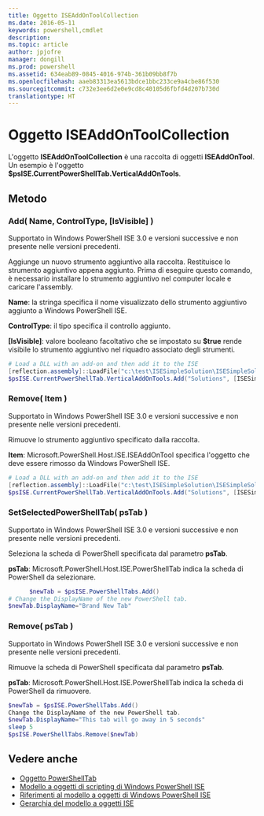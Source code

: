 ```yaml
---
title: Oggetto ISEAddOnToolCollection
ms.date: 2016-05-11
keywords: powershell,cmdlet
description: 
ms.topic: article
author: jpjofre
manager: dongill
ms.prod: powershell
ms.assetid: 634eab89-0845-4016-974b-361b09bb8f7b
ms.openlocfilehash: aaeb83313ea5613bdce1bbc233ce9a4cbe86f530
ms.sourcegitcommit: c732e3ee6d2e0e9cd8c40105d6fbfd4d207b730d
translationtype: HT
---
```

# <a name="the-iseaddontoolcollection-object"></a>Oggetto ISEAddOnToolCollection
  L'oggetto **ISEAddOnToolCollection** è una raccolta di oggetti **ISEAddOnTool**. Un esempio è l'oggetto **$psISE.CurrentPowerShellTab.VerticalAddOnTools**.

## <a name="methods"></a>Metodo

### <a name="add-name-controltype-isvisible-"></a>Add\( Name, ControlType, \[IsVisible\] \)
  Supportato in Windows PowerShell ISE 3.0 e versioni successive e non presente nelle versioni precedenti. 

 Aggiunge un nuovo strumento aggiuntivo alla raccolta. Restituisce lo strumento aggiuntivo appena aggiunto. Prima di eseguire questo comando, è necessario installare lo strumento aggiuntivo nel computer locale e caricare l'assembly.

 **Name**: la stringa specifica il nome visualizzato dello strumento aggiuntivo aggiunto a Windows PowerShell ISE.

 **ControlType**: il tipo specifica il controllo aggiunto.

 **\[IsVisible\]**: valore booleano facoltativo che se impostato su **$true** rende visibile lo strumento aggiuntivo nel riquadro associato degli strumenti.

```PowerShell
# Load a DLL with an add-on and then add it to the ISE
[reflection.assembly]::LoadFile("c:\test\ISESimpleSolution\ISESimpleSolution.dll")
$psISE.CurrentPowerShellTab.VerticalAddOnTools.Add("Solutions", [ISESimpleSolution.Solution], $true)
```

### <a name="remove-item-"></a>Remove\( Item \)
  Supportato in Windows PowerShell ISE 3.0 e versioni successive e non presente nelle versioni precedenti. 

 Rimuove lo strumento aggiuntivo specificato dalla raccolta.

 **Item**: Microsoft.PowerShell.Host.ISE.ISEAddOnTool specifica l'oggetto che deve essere rimosso da Windows PowerShell ISE.

```PowerShell
# Load a DLL with an add-on and then add it to the ISE
[reflection.assembly]::LoadFile("c:\test\ISESimpleSolution\ISESimpleSolution.dll")
$psISE.CurrentPowerShellTab.VerticalAddOnTools.Add("Solutions", [ISESimpleSolution.Solution], $true)
```

### <a name="setselectedpowershelltab-pstab-"></a>SetSelectedPowerShellTab\( psTab \)
  Supportato in Windows PowerShell ISE 3.0 e versioni successive e non presente nelle versioni precedenti. 

 Seleziona la scheda di PowerShell specificata dal parametro **psTab**.

 **psTab**: Microsoft.PowerShell.Host.ISE.PowerShellTab indica la scheda di PowerShell da selezionare.

```PowerShell
      $newTab = $psISE.PowerShellTabs.Add()
# Change the DisplayName of the new PowerShell tab. 
$newTab.DisplayName="Brand New Tab"
```

### <a name="remove-pstab-"></a>Remove\( psTab \)
  Supportato in Windows PowerShell ISE 3.0 e versioni successive e non presente nelle versioni precedenti. 

 Rimuove la scheda di PowerShell specificata dal parametro **psTab**.

 **psTab**: Microsoft.PowerShell.Host.ISE.PowerShellTab indica la scheda di PowerShell da rimuovere.

```PowerShell
$newTab = $psISE.PowerShellTabs.Add()
Change the DisplayName of the new PowerShell tab. 
$newTab.DisplayName="This tab will go away in 5 seconds" 
sleep 5 
$psISE.PowerShellTabs.Remove($newTab)
```

## <a name="see-also"></a>Vedere anche
- [Oggetto PowerShellTab](The-PowerShellTab-Object.md) 
- [Modello a oggetti di scripting di Windows PowerShell ISE](The-Windows-PowerShell-ISE-Scripting-Object-Model.md) 
- [Riferimenti al modello a oggetti di Windows PowerShell ISE](Windows-PowerShell-ISE-Object-Model-Reference.md) 
- [Gerarchia del modello a oggetti ISE](The-ISE-Object-Model-Hierarchy.md)

  
